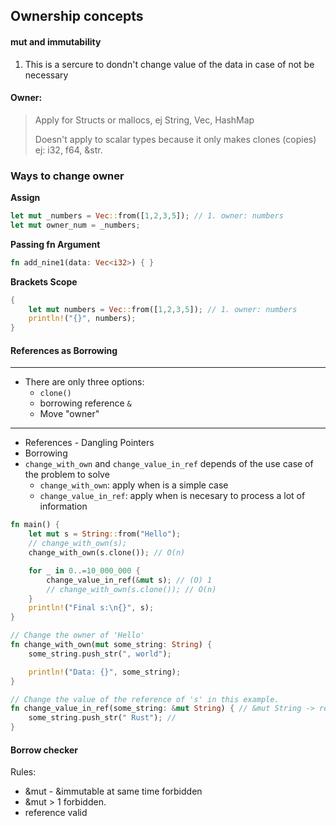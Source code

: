 ## Ownership concepts

#### mut and immutability
1. This is a sercure to dondn't change value of the data in case of not be necessary

#### Owner:

> Apply for Structs or mallocs, ej String, Vec, HashMap
>
> Doesn't apply to scalar types because it only makes clones (copies) ej: i32, f64, &str.

### Ways to change owner

**Assign**
```rust
let mut _numbers = Vec::from([1,2,3,5]); // 1. owner: numbers
let mut owner_num = _numbers;
```
**Passing fn Argument**
```rust
fn add_nine1(data: Vec<i32>) { }
```
**Brackets Scope**
```rust
{
    let mut numbers = Vec::from([1,2,3,5]); // 1. owner: numbers
    println!("{}", numbers);
}
```

#### References as Borrowing

---
- There are only three options:
    - `clone()`
    - borrowing reference `&`
    - Move "owner"
---

- References - Dangling Pointers
- Borrowing
- `change_with_own` and `change_value_in_ref` depends of the use case of the problem to solve
    - `change_with_own`: apply when is a simple case
    - `change_value_in_ref`: apply when is necesary to process a lot of information

```rust
fn main() {
    let mut s = String::from("Hello");
    // change_with_own(s);
    change_with_own(s.clone()); // O(n)

    for _ in 0..=10_000_000 {
        change_value_in_ref(&mut s); // (O) 1
        // change_with_own(s.clone()); // O(n)
    }
    println!("Final s:\n{}", s);
}

// Change the owner of 'Hello'
fn change_with_own(mut some_string: String) {
    some_string.push_str(", world");

    println!("Data: {}", some_string);
}

// Change the value of the reference of 's' in this example.
fn change_value_in_ref(some_string: &mut String) { // &mut String -> ref de 's'
    some_string.push_str(" Rust"); //
}
```

#### Borrow checker
Rules:
- &mut - &immutable  at same time forbidden
- &mut > 1  forbidden.
- reference valid
